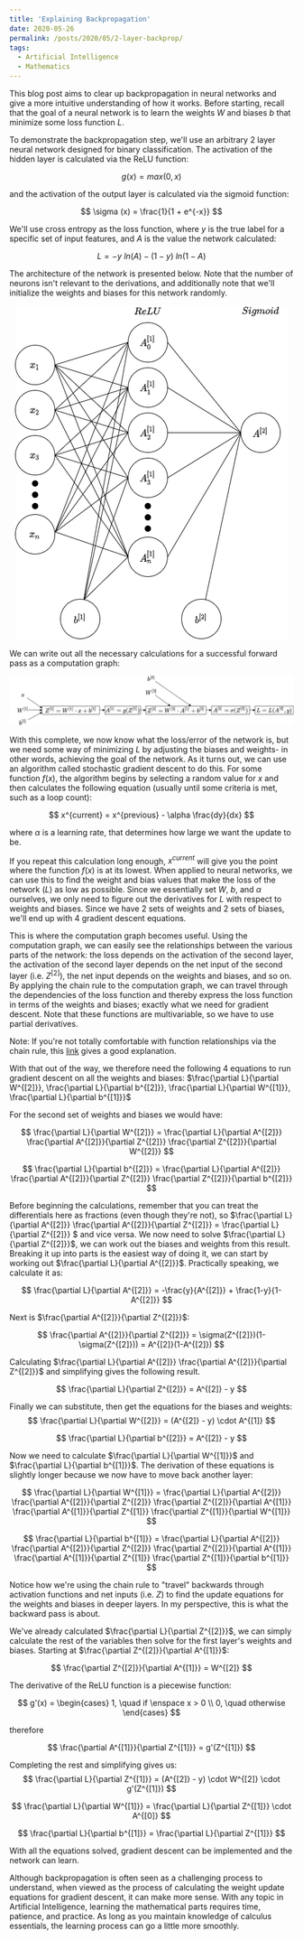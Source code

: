 ```yaml
---
title: 'Explaining Backpropagation'
date: 2020-05-26
permalink: /posts/2020/05/2-layer-backprop/
tags:
  - Artificial Intelligence
  - Mathematics
---
```


This blog post aims to clear up backpropagation in neural networks and give a more intuitive understanding of how it works. Before starting, recall that the goal of a neural network is to learn the weights $W$ and biases $b$ that minimize some loss function $L$.

To demonstrate the backpropagation step, we'll use an arbitrary 2 layer neural network designed for binary classification. The activation of the hidden layer is calculated via the ReLU function:

$$
g(x) = max(0, x)
$$

and the activation of the output layer is calculated via the sigmoid function:

$$
\sigma (x) = \frac{1}{1 + e^{-x}}
$$

We'll use cross entropy as the loss function, where $y$ is the true label for a specific set of input features, and $A$ is the value the network calculated: 

$$
L = -y \ ln(A) - (1-y) \ ln(1-A)
$$

The architecture of the network is presented below. Note that the number of neurons isn't relevant to the derivations, and additionally note that we'll initialize the weights and biases for this network randomly.

<p align="center">
  <img src="https://raw.githubusercontent.com/shans96/shans96.github.io/master/images/2-layer-nn.png" alt="Neural Network Architecture">
</p>

We can write out all the necessary calculations for a successful forward pass as a computation graph:

![Computation Graph](https://raw.githubusercontent.com/shans96/shans96.github.io/master/images/2-layer-nn-computation-graph.png)

With this complete, we now know what the loss/error of the network is, but we need some way of minimizing $L$ by adjusting the biases and weights- in other words, achieving the goal of the network. As it turns out, we can use an algorithm called stochastic gradient descent to do this. For some function $f(x)$, the algorithm begins by selecting a random value for $x$ and then calculates the following equation (usually until some criteria is met, such as a loop count): 

$$
x^{current} = x^{previous} - \alpha \frac{dy}{dx}
$$

where $\alpha$ is a learning rate, that determines how large we want the update to be. 

If you repeat this calculation long enough, $x^{current}$ will give you the point where the function $f(x)$ is at its lowest. When applied to neural networks, we can use this to find the weight and bias values that make the loss of the network ($L$) as low as possible. Since we essentially set $W$, $b$, and $\alpha$ ourselves, we only need to figure out the derivatives for $L$ with respect to weights and biases. Since we have 2 sets of weights and 2 sets of biases, we'll end up with 4 gradient descent equations.

This is where the computation graph becomes useful. Using the computation graph, we can easily see the relationships between the various parts of the network: the loss depends on the activation of the second layer, the activation of the second layer depends on the net input of the second layer (i.e. $Z^{[2]}$), the net input depends on the weights and biases, and so on. By applying the chain rule to the computation graph, we can travel through the dependencies of the loss function and thereby express the loss function in terms of the weights and biases; exactly what we need for gradient descent. Note that these functions are multivariable, so we have to use partial derivatives. 

Note: If you're not totally comfortable with function relationships via the chain rule, this [link](http://webspace.ship.edu/msrenault/GeoGebraCalculus/derivative_intuitive_chain_rule.html) gives a good explanation.

With that out of the way, we therefore need the following 4 equations to run gradient descent on all the weights and biases: $\frac{\partial L}{\partial W^{[2]}}, 
\frac{\partial L}{\partial b^{[2]}}, 
\frac{\partial L}{\partial W^{[1]}},
\frac{\partial L}{\partial b^{[1]}}$

For the second set of weights and biases we would have:

$$
\frac{\partial L}{\partial W^{[2]}} =
\frac{\partial L}{\partial A^{[2]}} 
\frac{\partial A^{[2]}}{\partial Z^{[2]}}
\frac{\partial Z^{[2]}}{\partial W^{[2]}}
$$

$$
\frac{\partial L}{\partial b^{[2]}} =
\frac{\partial L}{\partial A^{[2]}} 
\frac{\partial A^{[2]}}{\partial Z^{[2]}}
\frac{\partial Z^{[2]}}{\partial b^{[2]}}
$$

Before beginning the calculations, remember that you can treat the differentials here as fractions (even though they're not), so $\frac{\partial L}{\partial A^{[2]}} 
\frac{\partial A^{[2]}}{\partial Z^{[2]}} = 
\frac{\partial L}{\partial Z^{[2]}}
$ and vice versa. We now need to solve $\frac{\partial L}{\partial Z^{[2]}}$, we can work out the biases and weights from this result. Breaking it up into parts is the easiest way of doing it, we can start by working out $\frac{\partial L}{\partial A^{[2]}}$. Practically speaking, we calculate it as:

$$
\frac{\partial L}{\partial A^{[2]}} =
-\frac{y}{A^{[2]}} + \frac{1-y}{1-A^{[2]}}
$$

Next is $\frac{\partial A^{[2]}}{\partial Z^{[2]}}$:

$$
\frac{\partial A^{[2]}}{\partial Z^{[2]}} = \sigma(Z^{[2]})(1-\sigma(Z^{[2]})) =
A^{[2]}(1-A^{[2]})
$$

Calculating $\frac{\partial L}{\partial A^{[2]}} \frac{\partial A^{[2]}}{\partial Z^{[2]}}$ and simplifying gives the following result. 

$$
\frac{\partial L}{\partial Z^{[2]}} = 
A^{[2]} - y
$$

Finally we can substitute, then get the equations for the biases and weights: 
$$
\frac{\partial L}{\partial W^{[2]}} = 
(A^{[2]} - y) \cdot A^{[1]}
$$

$$
\frac{\partial L}{\partial b^{[2]}} = A^{[2]} - y
$$

Now we need to calculate $\frac{\partial L}{\partial W^{[1]}}$ and $\frac{\partial L}{\partial b^{[1]}}$. The derivation of these equations is slightly longer because we now have to move back another layer:

$$
\frac{\partial L}{\partial W^{[1]}} =
\frac{\partial L}{\partial A^{[2]}} 
\frac{\partial A^{[2]}}{\partial Z^{[2]}}
\frac{\partial Z^{[2]}}{\partial A^{[1]}}
\frac{\partial A^{[1]}}{\partial Z^{[1]}}
\frac{\partial Z^{[1]}}{\partial W^{[1]}}
$$

$$
\frac{\partial L}{\partial b^{[1]}} =
\frac{\partial L}{\partial A^{[2]}} 
\frac{\partial A^{[2]}}{\partial Z^{[2]}}
\frac{\partial Z^{[2]}}{\partial A^{[1]}}
\frac{\partial A^{[1]}}{\partial Z^{[1]}}
\frac{\partial Z^{[1]}}{\partial b^{[1]}}
$$

Notice how we're using the chain rule to "travel" backwards through activation functions and net inputs (i.e. $Z$) to find the update equations for the weights and biases in deeper layers. In my perspective, this is what the backward pass is about.


We've already calculated $\frac{\partial L}{\partial Z^{[2]}}$, we can simply calculate the rest of the variables then solve for the first layer's weights and biases. Starting at $\frac{\partial Z^{[2]}}{\partial A^{[1]}}$:

$$
\frac{\partial Z^{[2]}}{\partial A^{[1]}} = W^{[2]}
$$

The derivative of the ReLU function is a piecewise function:

$$
g'(x) = \begin{cases}
    1, \quad if \enspace x > 0 \\
    0, \quad otherwise
  \end{cases}
$$

therefore

$$
\frac{\partial A^{[1]}}{\partial Z^{[1]}} = g'(Z^{[1]})
$$

Completing the rest and simplifying gives us:
$$
\frac{\partial L}{\partial Z^{[1]}} = (A^{[2]} - y) \cdot W^{[2]} \cdot g'(Z^{[1]})
$$

$$
\frac{\partial L}{\partial W^{[1]}} = \frac{\partial L}{\partial Z^{[1]}} \cdot A^{[0]}
$$

$$
\frac{\partial L}{\partial b^{[1]}} = \frac{\partial L}{\partial Z^{[1]}}
$$

With all the equations solved, gradient descent can be implemented and the network can learn.

Although backpropagation is often seen as a challenging process to understand, when viewed as the process of calculating the weight update equations for gradient descent, it can make more sense. With any topic in Artificial Intelligence, learning the mathematical parts requires time, patience, and practice. As long as you maintain knowledge of calculus essentials, the learning process can go a little more smoothly.



